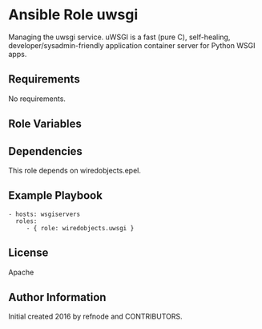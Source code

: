 Ansible Role uwsgi
==================

Managing the uwsgi service.
uWSGI is a fast (pure C), self-healing, developer/sysadmin-friendly application container server for Python WSGI apps.

Requirements
------------

No requirements.

Role Variables
--------------



Dependencies
------------

This role depends on wiredobjects.epel.

Example Playbook
----------------

    - hosts: wsgiservers
      roles:
         - { role: wiredobjects.uwsgi }

License
-------

Apache

Author Information
------------------

Initial created 2016 by refnode and CONTRIBUTORS.

